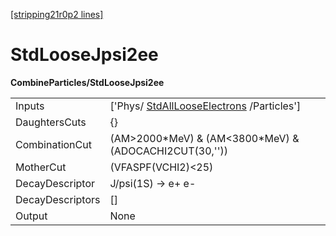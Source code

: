 [[stripping21r0p2 lines]](./stripping21r0p2-index)

# StdLooseJpsi2ee

**CombineParticles/StdLooseJpsi2ee**

|                  |                                                                                       |
|------------------|---------------------------------------------------------------------------------------|
| Inputs           | ['Phys/ [StdAllLooseElectrons](./stripping21r0p2-stdalllooseelectrons) /Particles'] |
| DaughtersCuts    | {}                                                                                    |
| CombinationCut   | (AM\>2000\*MeV) & (AM\<3800\*MeV) & (ADOCACHI2CUT(30,''))                             |
| MotherCut        | (VFASPF(VCHI2)\<25)                                                                   |
| DecayDescriptor  | J/psi(1S) -\> e+ e-                                                                   |
| DecayDescriptors | []                                                                                  |
| Output           | None                                                                                  |
